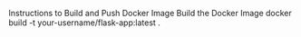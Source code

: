 Instructions to Build and Push Docker Image
Build the Docker Image
docker build -t your-username/flask-app:latest .
